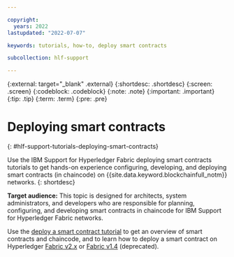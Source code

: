 ```yaml
---

copyright:
  years: 2022
lastupdated: "2022-07-07"

keywords: tutorials, how-to, deploy smart contracts

subcollection: hlf-support

---
```


{:external: target="_blank" .external}
{:shortdesc: .shortdesc}
{:screen: .screen}
{:codeblock: .codeblock}
{:note: .note}
{:important: .important}
{:tip: .tip}
{:term: .term}
{:pre: .pre}


# Deploying smart contracts
{: #hlf-support-tutorials-deploying-smart-contracts}

Use the IBM Support for Hyperledger Fabric deploying smart contracts tutorials to get hands-on experience configuring, developing, and 
deploying smart contracts (in chaincode) on {{site.data.keyword.blockchainfull_notm}} networks.
{: shortdesc}

**Target audience:** This topic is designed for architects, system administrators, and developers who are responsible 
for planning, configuring, and developing smart contracts in chaincode for IBM Support for Hyperledger Fabric networks.

Use the [deploy a smart contract tutorial](howto/ibm-hlfsupport-console-smart-contracts.md) to get an overview of smart contracts and chaincode, and to learn how to deploy a smart contract on Hyperledger [Fabric v2.x](howto/ibm-hlfsupport-console-smart-contracts-v2.md) or [Fabric v1.4](howto/ibm-hlfsupport-console-smart-contracts-v14.md) (deprecated).


